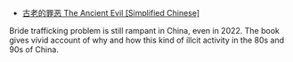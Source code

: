 * [古老的罪恶 The Ancient Evil [Simplified Chinese]](https://github.com/zjplab/Freedom-Fighter/blob/main/%E7%A4%BE%E4%BC%9A/%E5%8F%A4%E8%80%81%E7%9A%84%E7%BD%AA%E6%81%B6.pdf)

Bride trafficking problem is still rampant in China, even in 2022. The book gives vivid account of why and how this kind of illcit activity in the 80s and 90s of China. 
